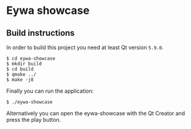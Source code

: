# Eywa showcase

## Build instructions

In order to build this project you need at least Qt version `5.9.0`.

    $ cd eywa-showcase
    $ mkdir build
    $ cd build
    $ qmake ../
    $ make -j8
    
Finally you can run the application:

    $ ./eywa-showcase

Alternatively you can open the eywa-showcase with the Qt Creator and press the play button. 
